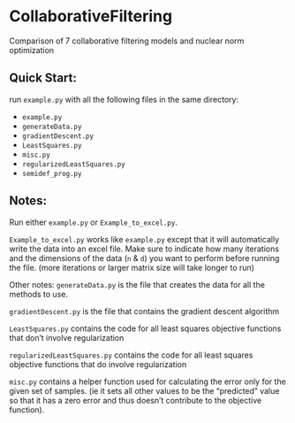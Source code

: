 # CollaborativeFiltering
Comparison of 7 collaborative filtering models and nuclear norm optimization

## Quick Start:
run  `example.py`  with all the following files in the same directory:
- `example.py`
- `generateData.py`
- `gradientDescent.py`
- `LeastSquares.py`
- `misc.py`
- `regularizedLeastSquares.py`
- `semidef_prog.py`


## Notes:

Run either `example.py` or  `Example_to_excel.py`.

`Example_to_excel.py` works like `example.py` except that it will automatically write the data into an excel file. Make sure to indicate how many iterations and the dimensions of the data (`n` & `d`) you want to perform before running the file. (more iterations or larger matrix size will take longer to run)

Other notes:
`generateData.py` is the file that creates the data for all the methods to use.

`gradientDescent.py`  is the file that contains the gradient descent algorithm

`LeastSquares.py`  contains the code for all least squares objective functions that don’t involve regularization

`regularizedLeastSquares.py` contains the code for all least squares objective functions that do involve regularization

`misc.py` contains a helper function used for calculating the error only for the given set of samples. (ie it sets all other values to be the “predicted” value so that it has a zero error and thus doesn’t contribute to the objective function).
